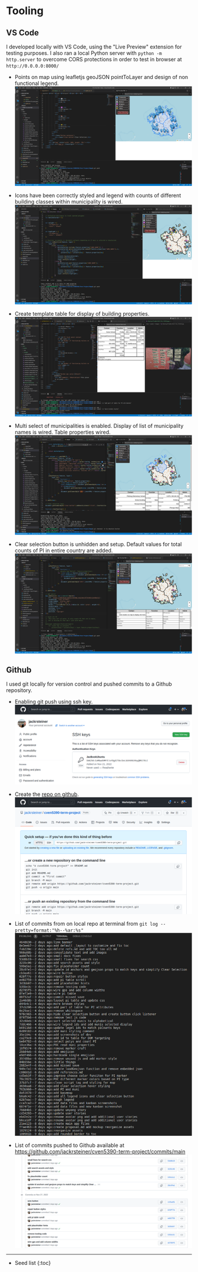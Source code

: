 # Tooling

## VS Code
I developed locally with VS Code, using the "Live Preview" extension for testing purposes. I also ran a local Python server with `python -m http.server` to overcome CORS protections in order to test in browser at `http://0.0.0.0:8000/`

* Points on map using leafletjs geoJSON pointToLayer and design of non functional legend.
![](./assets/images/Dev%202022-11-23%2014-13-42.png)

* Icons have been correctly styled and legend with counts of different building classes within municipality is wired.
![](./assets/images/Dev%202022-11-24%2018-32-45.png)

* Create template table for display of building properties.
![](./assets/images/Dev%20PI%20table%202022-11-27%2010-58-33.png)

* Multi select of municipalities is enabled. Display of list of municipality names is wired. Table properties wired.
![](./assets/images/Dev%20wire%20pi%20table%202022-11-27%2012-14-51.png)

* Clear selection button is unhidden and setup. Default values for total counts of PI in entire country are added.
![](./assets/images/Dev%20search%202022-11-28%2012-10-10.png)


## Github
I used git locally for version control and pushed commits to a Github repository.

* Enabling git push using ssh key.
![](./assets/images/Set%20up%20Github%20SSH.png)

* Create the [repo on github](https://github.com/jackrsteiner/cven5390-term-project).
![](./assets/images/Create%20Github%20repo.png)

* List of commits from on local repo at terminal from `git log --pretty=format:"%h--%ar:%s"`
![](./assets/images/Dev%20git%20terminal%20commit%20history%202022-11-30%2008-31-44.png)

* List of commits pushed to Github available at https://github.com/jackrsteiner/cven5390-term-project/commits/main
![](./assets/images/Dev%20Github%20commits%202022-11-30%2008-30-36.png)


---

* Seed list
{:toc}
